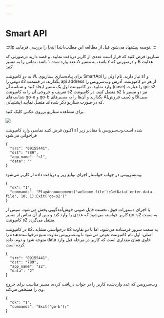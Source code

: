 ```yaml
---

---
```

# Smart API

:::tip توصیه
پیشنهاد می‌شود قبل از مطالعه این مطلب،ابتدا [اینجا](../SimoTelWebHook/ComponentsApi/smart_api)  را بررسی فرمایید.
:::

سناريو: فرض كنيد كه قرار است عددی از كاربر دريافت نماييد. و قصد دارید درصورتی ‌‌كه عدد وارد شده ۱ باشد، تماس را به مسير A و درصورتی ‌‌كه ۲ باشد، 
به مسير B هدايت كنيد.

برای پیاده‌‌سازی سناریوی بالا به دو کامپوننت SmartApi نیاز دارید. نام اولی را s1 و دومی را s2 بگذارید. در قسمت api address از هر دو كامپوننت، 
آدرس وب‌سرویس را وارد نماييد. در کامپوننت اول یک مسیر ایجاد کنید و شناسه آن (case) را عبارت go-s2 تعریف و خروجی آن را به كامپوننت s2 متصل
کنید. در كامپوننت s2 نيز دو مسير با شناسه‌‌های go-a و go-b بگذاريد و آن‌ها را به مسيرهای A(صف فروش) و B(صف پشتیبانی) كه در صورت سناريو ذكر شده‌اند متصل نماييد.

برای مشاهده سناریو برروی عکس کلیک کنید.

<a href='https://dialplan.mysup.ir/live/plan/fdckb8z6kula9q4o3jyug872z3otnhgmdco6w0gzawg7cte78a' target='_blank'><img src='https://dialplan.mysup.ir/live/thumb/fdckb8z6kula9q4o3jyug872z3otnhgmdco6w0gzawg7cte78a/plan.png' /></a>


اكنون فرض كنيد تماسی وارد كامپوننت s1 شده است.وب‌سرویس با مقادير زير فراخوانی می‌شود

```shell
{
  "src": "09155441",
  "dst": "789",
  "app_name": "s1",
  "data": ""
}
```

وب‌سرویس در جواب خواستار اجرای توابع زیر و دریافت داده از کاربر‌ می‌شود.

```shell
{
  "ok": "1",
  "commands": "PlayAnnouncement('welcome-file');GetData('enter-data-file', 10, 1);Exit('go-s2')"
}
```

با اجرای دستورات فوق، نخست فايل صوتی خوش‌آمدگويی پخش می‌شود، سپس از كاربر خواسته می‌شود كه عددی را وارد كند و پس از آن تماس از مسير go-s2
به سمت كامپوننت s2 منتقل می‌گردد.

در كامپوننت s2، درخواستی مشابه s2 به سمت سرور فرستاده می‌شود، اما با دو تفاوت اصلی: اول نام كامپوننت عوض می‌شود تا وب‌سرویس تفاوت منبع درخواست‌دهنده
را متوجه شود و دوم، داده data حاوی همان مقداری است كه كاربر در مرحله قبل وارد كرده است.

```shell
{
  "src": "09155441",
  "dst": "789",
  "app_name": "s2",
  "data": "2"
}
```

وب‌سرویس كه عدد واردشده كاربر را در جواب دریافت کرده، مسير مناسب برای خروج وی را مشخص مي‌كند.


```shell
{
  "ok": "1",
  "commands": "Exit('go-b');"
}
```